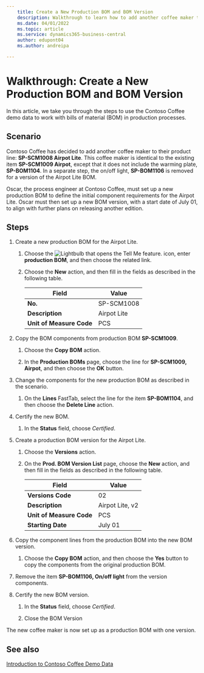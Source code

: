 ```yaml
---
    title: Create a New Production BOM and BOM Version
    description: Walkthrough to learn how to add another coffee maker to Contoso Coffee's product line in Business Central.
    ms.date: 04/01/2022
    ms.topic: article
    ms.service: dynamics365-business-central
    author: edupont04
    ms.author: andreipa

---
```

# Walkthrough: Create a New Production BOM and BOM Version

In this article, we take you through the steps to use the Contoso Coffee demo data to work with bills of material (BOM) in production processes.  

## Scenario

Contoso Coffee has decided to add another coffee maker to their product line: **SP-SCM1008 Airpot Lite**. This coffee maker is identical to the existing item **SP-SCM1009 Airpot**, except that it does not include the warming plate, **SP-BOM1104**. In a separate step, the on/off light, **SP-BOM1106** is removed for a version of the Airpot Lite BOM.

Oscar, the process engineer at Contoso Coffee, must set up a new production BOM to define the initial component requirements for the Airpot Lite. Oscar must then set up a new BOM version, with a start date of July 01, to align with further plans on releasing another edition.

## Steps

1. Create a new production BOM for the Airpot Lite.

    1. Choose the ![Lightbulb that opens the Tell Me feature.](../../media/ui-search/search_small.png "Tell me what you want to do") icon, enter **production BOM**, and then choose the related link.  

    2. Choose the **New** action, and then fill in the fields as described in the following table.  

        |Field  |Value  |
        |---------|---------|
        |**No.** |SP-SCM1008|
        |**Description** |Airpot Lite|
        |**Unit of Measure Code**|PCS  |

2. Copy the BOM components from production BOM **SP-SCM1009**.

    1. Choose the **Copy BOM** action.

    2. In the **Production BOMs** page, choose the line for **SP-SCM1009, Airpot**, and then choose the **OK** button.

3. Change the components for the new production BOM as described in the scenario.

    1. On the **Lines** FastTab, select the line for the item **SP-BOM1104**, and then choose the **Delete Line** action.  

4. Certify the new BOM.  

    1. In the **Status** field, choose *Certified*.  

5. Create a production BOM version for the Airpot Lite.

    1. Choose the **Versions** action.

    2. On the **Prod. BOM Version List** page, choose the **New** action, and then fill in the fields as described in the following table.  

        |Field  |Value  |
        |---------|---------|
        |**Versions Code** |02|
        |**Description** |Airpot Lite, v2|
        |**Unit of Measure Code**|PCS  |  
        |**Starting Date**|July 01  |  

6. Copy the component lines from the production BOM into the new BOM version.

    1. Choose the **Copy BOM** action, and then choose the **Yes** button to copy the components from the original production BOM.

7. Remove the item **SP-BOM1106, On/off light** from  the version components.

8. Certify the new BOM version.

    1. In the **Status** field, choose *Certified*.  

    2. Close the BOM Version

The new coffee maker is now set up as a production BOM with one version.  

## See also

[Introduction to Contoso Coffee Demo Data](../contoso-coffee-intro.md)  
